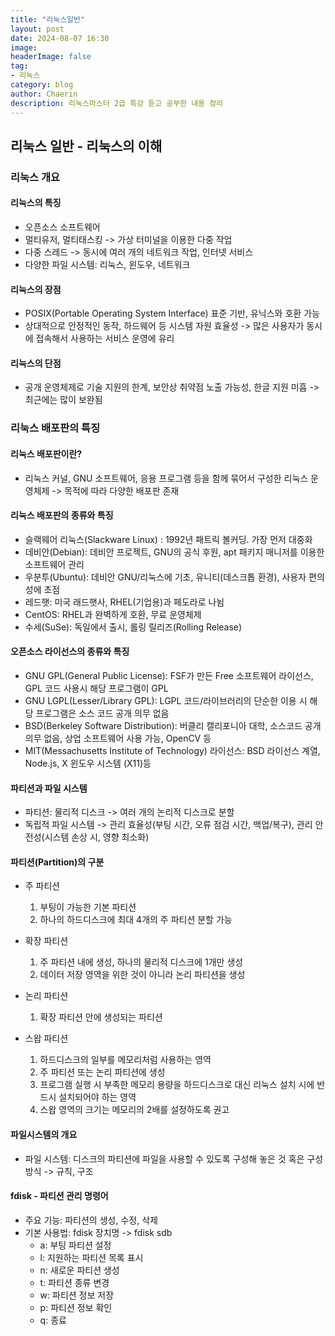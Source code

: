 ```yaml
---
title: "리눅스일반"
layout: post
date: 2024-08-07 16:30
image: 
headerImage: false
tag:
- 리눅스
category: blog
author: Chaerin
description: 리눅스마스터 2급 특강 듣고 공부한 내용 정리
---
```


## 리눅스 일반 - 리눅스의 이해



### 리눅스 개요

#### 리눅스의 특징

- 오픈소스 소프트웨어
- 멀티유저, 멀티태스킹 -> 가상 터미널을 이용한 다중 작업 
- 다중 스레드 -> 동시에 여러 개의 네트워크 작업, 인터넷 서비스
- 다양한 파일 시스템: 리눅스, 윈도우, 네트워크


#### 리눅스의 장점

- POSIX(Portable Operating System Interface) 표준 기반, 유닉스와 호환 가능
- 상대적으로 안정적인 동작, 하드웨어 등 시스템 자원 효율성 -> 많은 사용자가 동시에 접속해서 사용하는 서비스 운영에 유리

#### 리눅스의 단점

- 공개 운영체제로 기술 지원의 한계, 보안상 취약점 노출 가능성, 한글 지원 미흡 -> 최근에는 많이 보완됨



### 리눅스 배포판의 특징

#### 리눅스 배포판이란?

- 리눅스 커널, GNU 소프트웨어, 응용 프로그램 등을 함께 묶어서 구성한 리눅스 운영체제 
  -> 목적에 따라 다양한 배포판 존재

#### 리눅스 배포판의 종류와 특징

- 슬랙웨어 리눅스(Slackware Linux) : 1992년 패트릭 볼커딩. 가장 먼저 대중화
- 데비안(Debian): 데비안 프로젝트, GNU의 공식 후원, apt 패키지 매니저를 이용한 소프트웨어 관리
- 우분투(Ubuntu): 데비안 GNU/리눅스에 기초, 유니티(데스크톱 환경), 사용자 편의성에 초점
- 레드햇: 미국 래드햇사, RHEL(기업용)과 페도라로 나뉨
- CentOS: RHEL과 완벽하게 호환, 무료 운영체제
- 수세(SuSe): 독일에서 출시, 롤링 릴리즈(Rolling Release)


#### 오픈소스 라이선스의 종류와 특징

- GNU GPL(General Public License): FSF가 만든 Free 소프트웨어 라이선스, GPL 코드 사용시 해당 프로그램이 GPL
- GNU LGPL(Lesser/Library GPL): LGPL 코드/라이브러리의 단순한 이용 시 해당 프로그램은 소스 코드 공개 의무 없음
- BSD(Berkeley Software Distribution): 버클리 캘리포니아 대학, 소스코드 공개 의무 없음, 상업 소프트웨어 사용 가능,
OpenCV 등
- MIT(Messachusetts Institute of Technology) 라이선스: BSD 라이선스 계열, Node.js, X 윈도우 시스템 (X11)등 

#### 파티션과 파일 시스템

- 파티션: 물리적 디스크 -> 여러 개의 논리적 디스크로 분할
- 독립적 파일 시스템 -> 관리 효율성(부팅 시간, 오류 점검 시간, 백업/복구), 관리 안전성(시스템 손상 시, 영향 최소화)

#### 파티션(Partition)의 구분

- 주 파티션
   1. 부팅이 가능한 기본 파티션
   2. 하나의 하드디스크에 최대 4개의 주 파티션 분할 가능

- 확장 파티션
   1. 주 파티션 내에 생성, 하나의 물리적 디스크에 1개만 생성
   2. 데이터 저장 영역을 위한 것이 아니라 논리 파티션을 생성

- 논리 파티션
   1. 확장 파티션 안에 생성되는 파티션

- 스왑 파티션
   1. 하드디스크의 일부를 메모리처럼 사용하는 영역
   2. 주 파티션 또는 논리 파티션에 생성
   3. 프로그램 실행 시 부족한 메모리 용량을 하드디스크로 대신 리눅스 설치 시에 반드시 설치되어야 하는 영역
   4. 스왑 영역의 크기는 메모리의 2배를 설정하도록 권고

#### 파일시스템의 개요

- 파일 시스템: 디스크의 파티션에 파일을 사용할 수 있도록 구성해 놓은 것 혹은 구성 방식 -> 규칙, 구조

#### fdisk - 파티션 관리 명령어

- 주요 기능: 파티션의 생성, 수정, 삭제
- 기본 사용법: fdisk 장치명 -> fdisk sdb
   - a: 부팅 파티션 설정
   - l: 지원하는 파티션 목록 표시
   - n: 새로운 파티션 생성
   - t: 파티션 종류 변경
   - w: 파티션 정보 저장
   - p: 파티션 정보 확인
   - q: 종료
